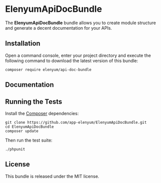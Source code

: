 ElenyumApiDocBundle
==================

The **ElenyumApiDocBundle** bundle allows you to create module structure and generate a decent documentation
for your APIs.

## Installation

Open a command console, enter your project directory and execute the following command to download the latest version of this bundle:

```
composer require elenyum/api-doc-bundle
```

## Documentation

## Running the Tests

Install the [Composer](http://getcomposer.org/) dependencies:

    git clone https://github.com/app-elenyum/ElenyumApiDocBundle.git
    cd ElenyumApiDocBundle
    composer update

Then run the test suite:

    ./phpunit

## License

This bundle is released under the MIT license.
